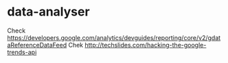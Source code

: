 # data-analyser

Check https://developers.google.com/analytics/devguides/reporting/core/v2/gdataReferenceDataFeed
Chek http://techslides.com/hacking-the-google-trends-api
